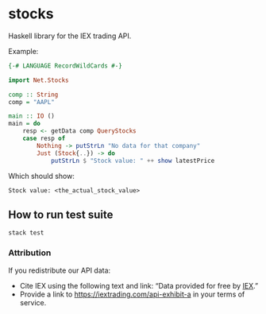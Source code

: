 # stocks

Haskell library for the IEX trading API.

Example:

```haskell
{-# LANGUAGE RecordWildCards #-}

import Net.Stocks

comp :: String
comp = "AAPL"

main :: IO ()
main = do
    resp <- getData comp QueryStocks
    case resp of
        Nothing -> putStrLn "No data for that company"
        Just (Stock{..}) -> do
            putStrLn $ "Stock value: " ++ show latestPrice
```

Which should show:

```
Stock value: <the_actual_stock_value>
```

## How to run test suite
```
stack test
```

### Attribution
If you redistribute our API data:

* Cite IEX using the following text and link: “Data provided for free by [IEX](https://iextrading.com/developer).”
* Provide a link to https://iextrading.com/api-exhibit-a in your terms of service.
